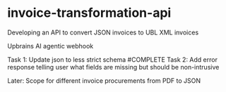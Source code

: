 # invoice-transformation-api
Developing an API to convert JSON invoices to UBL XML invoices

Upbrains AI agentic webhook

Task 1: Update json to less strict schema #COMPLETE
Task 2: Add error response telling user what fields are missing but should be non-intrusive

Later: Scope for different invoice procurements from PDF to JSON

